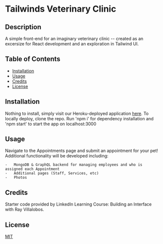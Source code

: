 # Tailwinds Veterinary Clinic

## Description

A simple front-end for an imaginary veterinary clinic -- created as an excersize for React development and an exploration in Tailwind UI.

## Table of Contents

- [Installation](#installation)
- [Usage](#usage)
- [Credits](#credits)
- [License](#license)

## Installation

Nothing to install, simply visit our Heroku-deployed application [here](https://blooming-anchorage-52775.herokuapp.com/).
To locally deploy, clone the repo. Run 'npm i' for dependency installation and 'npm start' to start the app on localhost:3000

## Usage

Navigate to the Appointments page and submit an appointment for your pet! Additional functionality will be developed including:

    -   MongoDB & GraphQL backend for managing employees and who is assigned each Appointment
    -   Additional pages (Staff, Services, etc)
    -   Photos

## Credits

Starter code provided by LinkedIn Learning Course: Building an Interface with Ray Villalobos.

## License

[MIT](license)
